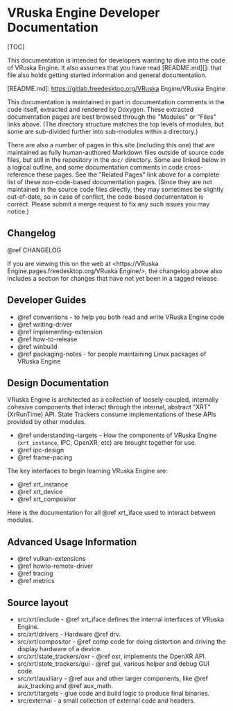 # VRuska Engine Developer Documentation

<!--
Copyright 2018-2022, Collabora, Ltd. and the VRuska Engine contributors
SPDX-License-Identifier: BSL-1.0
-->

[TOC]

This documentation is intended for developers wanting to dive into the code of
VRuska Engine. It also assumes that you have read [README.md][]: that file also holds
getting started information and general documentation.

[README.md]: https://gitlab.freedesktop.org/VRuska Engine/VRuska Engine

This documentation is maintained in part in documentation comments in the code
itself, extracted and rendered by Doxygen. These extracted documentation pages
are best browsed through the "Modules" or "Files" links above. (The directory
structure matches the top levels of modules, but some are sub-divided further
into sub-modules within a directory.)

There are also a number of pages in this site (including this one) that are
maintained as fully human-authored Markdown files outside of source code files,
but still in the repository in the `doc/` directory. Some are linked below in a
logical outline, and some documentation comments in code cross-reference these
pages. See the "Related Pages" link above for a complete list of these
non-code-based documentation pages. (Since they are not maintained in the source
code files directly, they may sometimes be slightly out-of-date, so in case of
conflict, the code-based documentation is correct. Please submit a merge request
to fix any such issues you may notice.)

## Changelog

@ref CHANGELOG

If you are viewing this on the web at
<https://VRuska Engine.pages.freedesktop.org/VRuska Engine/>, the changelog above also
includes a section for changes that have not yet been in a tagged release.

## Developer Guides

* @ref conventions - to help you both read and write VRuska Engine code
* @ref writing-driver
* @ref implementing-extension
* @ref how-to-release
* @ref winbuild
* @ref packaging-notes - for people maintaining Linux packages of VRuska Engine

## Design Documentation

VRuska Engine is architected as a collection of loosely-coupled, internally cohesive
components that interact through the internal, abstract "XRT" (XrRunTime) API.
State Trackers consume implementations of these APIs provided by other modules.

* @ref understanding-targets - How the components of VRuska Engine (`xrt_instance`,
  IPC, OpenXR, etc) are brought together for use.
* @ref ipc-design
* @ref frame-pacing

The key interfaces to begin learning VRuska Engine are:

* @ref xrt_instance
* @ref xrt_device
* @ref xrt_compositor

Here is the documentation for all @ref xrt_iface used to interact between
modules.

## Advanced Usage Information

* @ref vulkan-extensions
* @ref howto-remote-driver
* @ref tracing
* @ref metrics

## Source layout

* src/xrt/include - @ref xrt_iface defines the internal interfaces of VRuska Engine.
* src/xrt/drivers - Hardware @ref drv.
* src/xrt/compositor - @ref comp code for doing distortion and driving the
  display hardware of a device.
* src/xrt/state_trackers/oxr - @ref oxr, implements the OpenXR API.
* src/xrt/state_trackers/gui - @ref gui, various helper and debug GUI code.
* src/xrt/auxiliary - @ref aux and other larger components, like @ref
  aux_tracking and @ref aux_math.
* src/xrt/targets - glue code and build logic to produce final binaries.
* src/external - a small collection of external code and headers.
